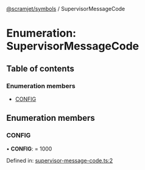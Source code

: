 [@scramjet/symbols](../README.md) / SupervisorMessageCode

# Enumeration: SupervisorMessageCode

## Table of contents

### Enumeration members

- [CONFIG](supervisormessagecode.md#config)

## Enumeration members

### CONFIG

• **CONFIG**: = 1000

Defined in: [supervisor-message-code.ts:2](https://github.com/scramjet-cloud-platform/scramjet-csi-dev/blob/966a05e/packages/symbols/src/supervisor-message-code.ts#L2)
